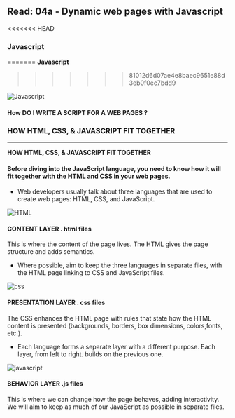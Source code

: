 ## Read: 04a - Dynamic web pages with Javascript ##

<<<<<<< HEAD
### Javascript ###
=======
**Javascript**

>>>>>>> 81012d6d07ae4e8baec9651e88d3eb0f0ec7bdd9

![Javascript](https://cdn.neow.in/news/images/uploaded/2018/12/1544525547_javascript_jquery_story.jpg)

#### How DO I WRITE A SCRIPT FOR A WEB PAGES ? ####



### HOW HTML, CSS, & JAVASCRIPT FIT TOGETHER ###


--------------------------------

**HOW HTML, CSS, & JAVASCRIPT FIT TOGETHER**

#### Before diving into the JavaScript language, you need to know how it will fit together with the HTML and CSS in your web pages. ####

- Web developers usually talk about three languages that are used to create web pages: HTML, CSS, and JavaScript. 

![HTML](https://cdn.mos.cms.futurecdn.net/hFm4iWXhbw4c4rdcMH8tUD.jpg)

#### CONTENT LAYER . html files ####

This is where the content of the page lives. The HTML gives the page structure and adds semantics. 

- Where possible,  aim to keep the three languages in separate files, with the HTML page linking to CSS and JavaScript files.

![css](https://kariselovuo.pro/ksprov1/wp-content/uploads/2018/02/css-logo.png)

#### PRESENTATION LAYER . css files ####

The CSS enhances the HTML page with rules that state how the HTML content is presented (backgrounds, borders, box dimensions, colors,fonts, etc.).


- Each language forms a separate layer with a different purpose. 
Each layer, from left to right. builds on the previous one. 

![javascript](https://4.bp.blogspot.com/-lcPNcYiA7XQ/XD-eVaDwEJI/AAAAAAAAMC8/hhSFyBr9gGkmiPMlZcGcgcrBCTzGzVjWgCLcBGAs/s1600/%25D9%2584%25D8%25BA%25D8%25A9%2B%25D8%25AC%25D8%25A7%25D9%2581%25D8%25A7%2B%25D8%25B3%25D9%2583%25D8%25B1%25D9%258A%25D8%25A8%25D8%25AA%2BJavaScript.jpg)

#### BEHAVIOR LAYER .js files ####

This is where we can change how the page behaves, adding interactivity. We will aim to keep as much of our JavaScript as possible in separate files.

